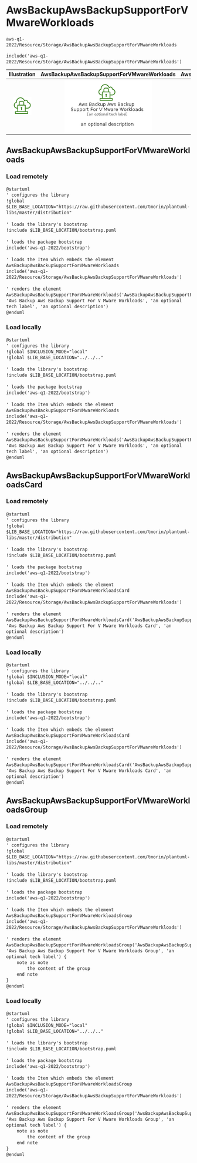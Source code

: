 # AwsBackupAwsBackupSupportForVMwareWorkloads


```text
aws-q1-2022/Resource/Storage/AwsBackupAwsBackupSupportForVMwareWorkloads
```

```text
include('aws-q1-2022/Resource/Storage/AwsBackupAwsBackupSupportForVMwareWorkloads')
```



| Illustration | AwsBackupAwsBackupSupportForVMwareWorkloads | AwsBackupAwsBackupSupportForVMwareWorkloadsCard | AwsBackupAwsBackupSupportForVMwareWorkloadsGroup |
| :---: | :---: | :---: | :---: |
| ![illustration for Illustration](../../../aws-q1-2022/Resource/Storage/AwsBackupAwsBackupSupportForVMwareWorkloads.png) | ![illustration for AwsBackupAwsBackupSupportForVMwareWorkloads](../../../aws-q1-2022/Resource/Storage/AwsBackupAwsBackupSupportForVMwareWorkloads.Local.png) | ![illustration for AwsBackupAwsBackupSupportForVMwareWorkloadsCard](../../../aws-q1-2022/Resource/Storage/AwsBackupAwsBackupSupportForVMwareWorkloadsCard.Local.png) | ![illustration for AwsBackupAwsBackupSupportForVMwareWorkloadsGroup](../../../aws-q1-2022/Resource/Storage/AwsBackupAwsBackupSupportForVMwareWorkloadsGroup.Local.png) |




## AwsBackupAwsBackupSupportForVMwareWorkloads

### Load remotely
```plantuml
@startuml
' configures the library
!global $LIB_BASE_LOCATION="https://raw.githubusercontent.com/tmorin/plantuml-libs/master/distribution"

' loads the library's bootstrap
!include $LIB_BASE_LOCATION/bootstrap.puml

' loads the package bootstrap
include('aws-q1-2022/bootstrap')

' loads the Item which embeds the element AwsBackupAwsBackupSupportForVMwareWorkloads
include('aws-q1-2022/Resource/Storage/AwsBackupAwsBackupSupportForVMwareWorkloads')

' renders the element
AwsBackupAwsBackupSupportForVMwareWorkloads('AwsBackupAwsBackupSupportForVMwareWorkloads', 'Aws Backup Aws Backup Support For V Mware Workloads', 'an optional tech label', 'an optional description')
@enduml
```

### Load locally
```plantuml
@startuml
' configures the library
!global $INCLUSION_MODE="local"
!global $LIB_BASE_LOCATION="../../.."

' loads the library's bootstrap
!include $LIB_BASE_LOCATION/bootstrap.puml

' loads the package bootstrap
include('aws-q1-2022/bootstrap')

' loads the Item which embeds the element AwsBackupAwsBackupSupportForVMwareWorkloads
include('aws-q1-2022/Resource/Storage/AwsBackupAwsBackupSupportForVMwareWorkloads')

' renders the element
AwsBackupAwsBackupSupportForVMwareWorkloads('AwsBackupAwsBackupSupportForVMwareWorkloads', 'Aws Backup Aws Backup Support For V Mware Workloads', 'an optional tech label', 'an optional description')
@enduml
```

## AwsBackupAwsBackupSupportForVMwareWorkloadsCard

### Load remotely
```plantuml
@startuml
' configures the library
!global $LIB_BASE_LOCATION="https://raw.githubusercontent.com/tmorin/plantuml-libs/master/distribution"

' loads the library's bootstrap
!include $LIB_BASE_LOCATION/bootstrap.puml

' loads the package bootstrap
include('aws-q1-2022/bootstrap')

' loads the Item which embeds the element AwsBackupAwsBackupSupportForVMwareWorkloadsCard
include('aws-q1-2022/Resource/Storage/AwsBackupAwsBackupSupportForVMwareWorkloads')

' renders the element
AwsBackupAwsBackupSupportForVMwareWorkloadsCard('AwsBackupAwsBackupSupportForVMwareWorkloadsCard', 'Aws Backup Aws Backup Support For V Mware Workloads Card', 'an optional description')
@enduml
```

### Load locally
```plantuml
@startuml
' configures the library
!global $INCLUSION_MODE="local"
!global $LIB_BASE_LOCATION="../../.."

' loads the library's bootstrap
!include $LIB_BASE_LOCATION/bootstrap.puml

' loads the package bootstrap
include('aws-q1-2022/bootstrap')

' loads the Item which embeds the element AwsBackupAwsBackupSupportForVMwareWorkloadsCard
include('aws-q1-2022/Resource/Storage/AwsBackupAwsBackupSupportForVMwareWorkloads')

' renders the element
AwsBackupAwsBackupSupportForVMwareWorkloadsCard('AwsBackupAwsBackupSupportForVMwareWorkloadsCard', 'Aws Backup Aws Backup Support For V Mware Workloads Card', 'an optional description')
@enduml
```

## AwsBackupAwsBackupSupportForVMwareWorkloadsGroup

### Load remotely
```plantuml
@startuml
' configures the library
!global $LIB_BASE_LOCATION="https://raw.githubusercontent.com/tmorin/plantuml-libs/master/distribution"

' loads the library's bootstrap
!include $LIB_BASE_LOCATION/bootstrap.puml

' loads the package bootstrap
include('aws-q1-2022/bootstrap')

' loads the Item which embeds the element AwsBackupAwsBackupSupportForVMwareWorkloadsGroup
include('aws-q1-2022/Resource/Storage/AwsBackupAwsBackupSupportForVMwareWorkloads')

' renders the element
AwsBackupAwsBackupSupportForVMwareWorkloadsGroup('AwsBackupAwsBackupSupportForVMwareWorkloadsGroup', 'Aws Backup Aws Backup Support For V Mware Workloads Group', 'an optional tech label') {
    note as note
        the content of the group
    end note
}
@enduml
```

### Load locally
```plantuml
@startuml
' configures the library
!global $INCLUSION_MODE="local"
!global $LIB_BASE_LOCATION="../../.."

' loads the library's bootstrap
!include $LIB_BASE_LOCATION/bootstrap.puml

' loads the package bootstrap
include('aws-q1-2022/bootstrap')

' loads the Item which embeds the element AwsBackupAwsBackupSupportForVMwareWorkloadsGroup
include('aws-q1-2022/Resource/Storage/AwsBackupAwsBackupSupportForVMwareWorkloads')

' renders the element
AwsBackupAwsBackupSupportForVMwareWorkloadsGroup('AwsBackupAwsBackupSupportForVMwareWorkloadsGroup', 'Aws Backup Aws Backup Support For V Mware Workloads Group', 'an optional tech label') {
    note as note
        the content of the group
    end note
}
@enduml
```

